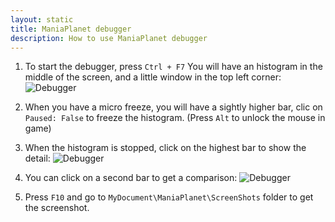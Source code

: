 ```yaml
---
layout: static
title: ManiaPlanet debugger
description: How to use ManiaPlanet debugger
---
```


1. To start the debugger, press `Ctrl + F7`
You will have an histogram in the middle of the screen, and a little window in the top left corner:
![Debugger](./img/debug1.jpg)

2. When you have a micro freeze, you will have a sightly higher bar, clic on `Paused: False` to freeze the histogram.
(Press `Alt` to unlock the mouse in game)

3. When the histogram is stopped, click on the highest bar to show the detail:
![Debugger](./img/debug2.jpg)

4. You can click on a second bar to get a comparison:
![Debugger](./img/debug3.jpg)

5. Press `F10` and go to `MyDocument\ManiaPlanet\ScreenShots` folder to get the screenshot.
